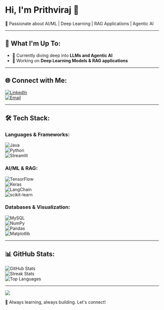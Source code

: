 # Hi, I'm Prithviraj 👋

🚀 Passionate about AI/ML | Deep Learning | RAG Applications | Agentic AI  

---

## 🧠 What I'm Up To:
- 🌱 Currently diving deep into **LLMs and Agentic AI**
- 🔭 Working on **Deep Learning Models & RAG applications** 

---

## 🌐 Connect with Me:
[![LinkedIn](https://img.shields.io/badge/LinkedIn-%230077B5.svg?style=for-the-badge&logo=linkedin&logoColor=white)](https://linkedin.com/in/prithviraj-patil07)  
[![Email](https://img.shields.io/badge/Email-D14836?style=for-the-badge&logo=gmail&logoColor=white)](mailto:prithvipatil75@gmail.com)  

---

## 🛠️ Tech Stack:

### Languages & Frameworks:
![Java](https://img.shields.io/badge/java-%23ED8B00.svg?style=for-the-badge&logo=openjdk&logoColor=white)  
![Python](https://img.shields.io/badge/python-3670A0?style=for-the-badge&logo=python&logoColor=ffdd54)  
![Streamlit](https://img.shields.io/badge/Streamlit-%23FE4B4B.svg?style=for-the-badge&logo=streamlit&logoColor=white)  

### AI/ML & RAG:
![TensorFlow](https://img.shields.io/badge/TensorFlow-%23FF6F00.svg?style=for-the-badge&logo=TensorFlow&logoColor=white)  
![Keras](https://img.shields.io/badge/Keras-%23D00000.svg?style=for-the-badge&logo=Keras&logoColor=white)  
![LangChain](https://img.shields.io/badge/LangChain-%2300A67E.svg?style=for-the-badge&logo=langchain&logoColor=white)  
![scikit-learn](https://img.shields.io/badge/scikit--learn-%23F7931E.svg?style=for-the-badge&logo=scikit-learn&logoColor=white)  

### Databases & Visualization:
![MySQL](https://img.shields.io/badge/MySQL-%2300f.svg?style=for-the-badge&logo=mysql&logoColor=white)  
![NumPy](https://img.shields.io/badge/numpy-%23013243.svg?style=for-the-badge&logo=numpy&logoColor=white)  
![Pandas](https://img.shields.io/badge/pandas-%23150458.svg?style=for-the-badge&logo=pandas&logoColor=white)  
![Matplotlib](https://img.shields.io/badge/Matplotlib-%23ffffff.svg?style=for-the-badge&logo=Matplotlib&logoColor=black)  

---

## 📊 GitHub Stats:
![GitHub Stats](https://github-readme-stats.vercel.app/api?username=prithviraj-0710&theme=holi&hide_border=false&include_all_commits=true&count_private=true)  
![Streak Stats](https://nirzak-streak-stats.vercel.app/?user=prithviraj-0710&theme=holi&hide_border=false)  
![Top Languages](https://github-readme-stats.vercel.app/api/top-langs/?username=prithviraj-0710&theme=holi&hide_border=false&include_all_commits=true&count_private=true&layout=compact)  

---

[![](https://visitcount.itsvg.in/api?id=prithviraj-0710&icon=0&color=0)](https://visitcount.itsvg.in)  

🚀 Always learning, always building. Let's connect!
